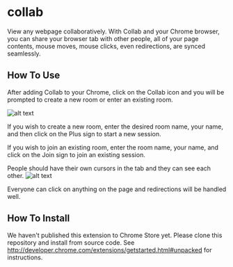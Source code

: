collab
======
View any webpage collaboratively. With Collab and your Chrome browser, you can share your browser tab with other people,
all of your page contents, mouse moves, mouse clicks, even redirections, are synced seamlessly.

How To Use
-------------------------
After adding Collab to your Chrome, click on the Collab icon and you will be prompted to create a new room or enter
an existing room.

![alt text](http://imgur.com/K1G5Na4.png "Collab Panel")

If you wish to create a new room, enter the desired room name, your name, and then click on the Plus sign to start a new
session.

If you wish to join an existing room, enter the room name, your name, and click on the Join sign to join an existing session.

People should have their own cursors in the tab and they can see each other.
![alt text](http://imgur.com/obpFjr3.png "Cursor Beloning to Different Person on The Same Screen")

Everyone can click on anything on the page and redirections will be handled well.

How To Install
-------------------------
We haven't published this extension to Chrome Store yet. Please clone this repository and install from source code.
See http://developer.chrome.com/extensions/getstarted.html#unpacked for instructions.
